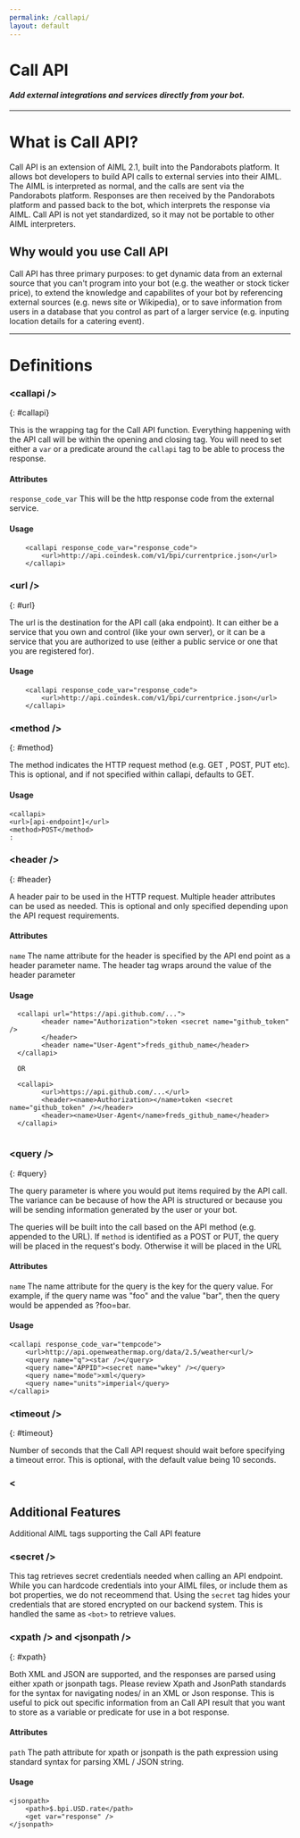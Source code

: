 ```yaml
---
permalink: /callapi/
layout: default
---
```


<div markdown="1" class="pb-docs__content">

# Call API

#### _Add external integrations and services directly from your bot._

---

# What is Call API?

Call API is an extension of AIML 2.1, built into the Pandorabots platform. It allows bot developers to build API calls to external servies into their AIML. The AIML is interpreted as normal, and the calls are sent via the Pandorabots platform. Responses are then received by the Pandorabots platform and passed back to the bot, which interprets the response via AIML. Call API is not yet standardized, so it may not be portable to other AIML interpreters.

## Why would you use Call API

Call API has three primary purposes: to get dynamic data from an external source that you can't program into your bot (e.g. the weather or stock ticker price), to extend the knowledge and capabilites of your bot by referencing external sources (e.g. news site or Wikipedia), or to save information from users in a database that you control as part of a larger service (e.g. inputing location details for a catering event).

---

# Definitions

### &lt;callapi /&gt;
{: #callapi}

This is the wrapping tag for the Call API function. Everything happening with the API call will be within the opening and closing tag. You will need to set either a `var` or a predicate around the `callapi` tag to be able to process the response.

#### Attributes

`response_code_var`
This will be the http response code from the external service.

#### Usage
~~~
    <callapi response_code_var="response_code">
        <url>http://api.coindesk.com/v1/bpi/currentprice.json</url>
    </callapi>
~~~

### &lt;url /&gt;
{: #url}

The url is the destination for the API call (aka endpoint). It can either be a service that you own and control (like your own server), or it can be a service that you are authorized to use (either a public service or one that you are registered for).

#### Usage
~~~
    <callapi response_code_var="response_code">
        <url>http://api.coindesk.com/v1/bpi/currentprice.json</url>
    </callapi>
~~~

### &lt;method /&gt;
{: #method}

The method indicates the HTTP request method (e.g. GET , POST, PUT etc). This is optional, and if not specified within callapi, defaults to GET.

#### Usage
~~~
<callapi>
<url>[api-endpoint]</url>
<method>POST</method>
:
~~~

### &lt;header /&gt;
{: #header}

A header pair to be used in the HTTP request. Multiple header attributes can be used as needed. This is optional and only specified depending upon the API request requirements.

#### Attributes

`name` 
The name attribute for the header is specified by the API end point as a header parameter name. The header tag wraps around the value of the header parameter

#### Usage
```
  <callapi url="https://api.github.com/...">                                
        <header name="Authorization">token <secret name="github_token" />
        </header>
        <header name="User-Agent">freds_github_name</header>
  </callapi>
  
  OR

  <callapi>
        <url>https://api.github.com/...</url>                           
        <header><name>Authorization></name>token <secret name="github_token" /></header>
        <header><name>User-Agent</name>freds_github_name</header>
  </callapi>  
  
```

### &lt;query /&gt;
{: #query}

The query parameter is where you would put items required by the API call. The variance can be because of how the API is structured or because you will be sending information generated by the user or your bot.

The queries will be built into the call based on the API method (e.g. appended to the URL). If `method` is identified as a POST or PUT, the query will be placed in the request's body. Otherwise it will be placed in the URL

#### Attributes

`name`
The name attribute for the query is the key for the query value. For example, if the query name was "foo" and the value "bar", then the query would be appended as ?foo=bar.

#### Usage
~~~
<callapi response_code_var="tempcode">
    <url>http://api.openweathermap.org/data/2.5/weather<url/>
    <query name="q"><star /></query>
    <query name="APPID"><secret name="wkey" /></query>  
    <query name="mode">xml</query>
    <query name="units">imperial</query>
</callapi>
~~~

### &lt;timeout /&gt;
{: #timeout}

Number of seconds that the Call API request should wait before specifying a timeout error. This is optional, with the default value being 10 seconds.

### &lt; 

## Additional Features

Additional AIML tags supporting the Call API feature

### &lt;secret /&gt; 
This tag retrieves secret credentials needed when calling an API endpoint. While you can hardcode credentials into your AIML files, or include them as bot properties, we do not receommend that. Using the `secret` tag hides your credentials that are stored encrypted on our backend system. This is handled the same as `<bot>` to retrieve values. 

### &lt;xpath /&gt; and &lt;jsonpath /&gt;
{: #xpath}

Both XML and JSON are supported, and the responses are parsed using either xpath or jsonpath tags. Please review Xpath and JsonPath standards for the syntax for navigating nodes/ in an XML or Json response. This is useful to pick out specific information from an Call API result that you want to store as a variable or predicate for use in a bot response.

#### Attributes
`path`
The path attribute for xpath or jsonpath is the path expression using standard syntax for parsing XML / JSON string. 

#### Usage
~~~
<jsonpath>
    <path>$.bpi.USD.rate</path>
    <get var="response" />
</jsonpath>
~~~
